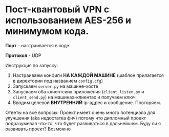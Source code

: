# Пост-квантовый VPN с использованием AES-256 и минимумом кода.

**Порт** - настраивается в коде

**Протокол** - UDP

Инструкция по запуску:
1. Настраиваем конфиги **НА КАЖДОЙ МАШИНЕ** (шаблон прилагается в директории под названием `config.cfg`)
2. Запускаем `server.py` на машине-хосте
3. Запускаем оба клиентских приложения (`client_listen.py` и `client_send.py`) на машинах-клиентах и получаем ключ
4. Вводим целевой **ВНУТРЕННИЙ** ip-адрес и сообщение. Повторяем.

Ответы на все вопросы:
Проект имеет очень много потенциала для улучшения (aka недостатка фич) потому что дипломный проект подразумевал что-то, что будет развиваться в дальнейшем.
Буду ли я развивать проект? Возможно
